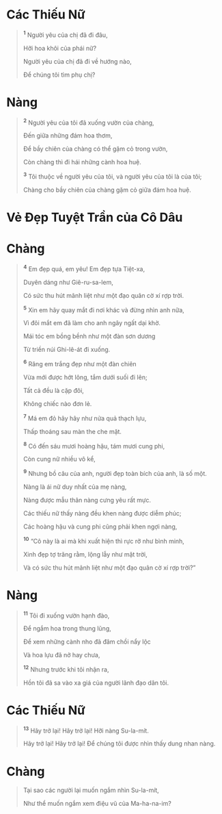 # Các Thiếu Nữ

> <sup><b>1</b></sup> Người yêu của chị đã đi đâu,
>
> Hỡi hoa khôi của phái nữ?
>
> Người yêu của chị đã đi về hướng nào,
>
> Để chúng tôi tìm phụ chị?

# Nàng

> <sup><b>2</b></sup> Người yêu của tôi đã xuống vườn của chàng,
>
> Đến giữa những đám hoa thơm,
>
> Để bầy chiên của chàng có thể gặm cỏ trong vườn,
>
> Còn chàng thì đi hái những cành hoa huệ.
>
> <sup><b>3</b></sup> Tôi thuộc về người yêu của tôi, và người yêu của tôi là của tôi;
>
> Chàng cho bầy chiên của chàng gặm cỏ giữa đám hoa huệ.

# Vẻ Đẹp Tuyệt Trần của Cô Dâu

# Chàng

> <sup><b>4</b></sup> Em đẹp quá, em yêu! Em đẹp tựa Tiệt-xa,
>
> Duyên dáng như Giê-ru-sa-lem,
>
> Có sức thu hút mãnh liệt như một đạo quân cờ xí rợp trời.
>
> <sup><b>5</b></sup> Xin em hãy quay mắt đi nơi khác và đừng nhìn anh nữa,
>
> Vì đôi mắt em đã làm cho anh ngây ngất dại khờ.
>
> Mái tóc em bồng bềnh như một đàn sơn dương
>
> Từ triền núi Ghi-lê-át đi xuống.
>
> <sup><b>6</b></sup> Răng em trắng đẹp như một đàn chiên
>
> Vừa mới được hớt lông, tắm dưới suối đi lên;
>
> Tất cả đều là cặp đôi,
>
> Không chiếc nào đơn lẻ.
>
> <sup><b>7</b></sup> Má em đỏ hây hây như nửa quả thạch lựu,
>
> Thấp thoáng sau màn the che mặt.
>
> <sup><b>8</b></sup> Có đến sáu mươi hoàng hậu, tám mươi cung phi,
>
> Còn cung nữ nhiều vô kể,
>
> <sup><b>9</b></sup> Nhưng bồ câu của anh, người đẹp toàn bích của anh, là số một.
>
> Nàng là ái nữ duy nhất của mẹ nàng,
>
> Nàng được mẫu thân nàng cưng yêu rất mực.
>
> Các thiếu nữ thấy nàng đều khen nàng được diễm phúc;
>
> Các hoàng hậu và cung phi cũng phải khen ngợi nàng,
>
> <sup><b>10</b></sup> “Cô này là ai mà khi xuất hiện thì rực rỡ như bình minh,
>
> Xinh đẹp tợ trăng rằm, lộng lẫy như mặt trời,
>
> Và có sức thu hút mãnh liệt như một đạo quân cờ xí rợp trời?”

# Nàng

> <sup><b>11</b></sup> Tôi đi xuống vườn hạnh đào,
>
> Để ngắm hoa trong thung lũng,
>
> Để xem những cành nho đã đâm chồi nẩy lộc
>
> Và hoa lựu đã nở hay chưa,
>
> <sup><b>12</b></sup> Nhưng trước khi tôi nhận ra,
>
> Hồn tôi đã sa vào xa giá của người lãnh đạo dân tôi.

# Các Thiếu Nữ

> <sup><b>13</b></sup> Hãy trở lại! Hãy trở lại! Hỡi nàng Su-la-mít.
>
> Hãy trở lại! Hãy trở lại! Để chúng tôi được nhìn thấy dung nhan nàng.

# Chàng

> Tại sao các người lại muốn ngắm nhìn Su-la-mít,
>
> Như thể muốn ngắm xem điệu vũ của Ma-ha-na-im?